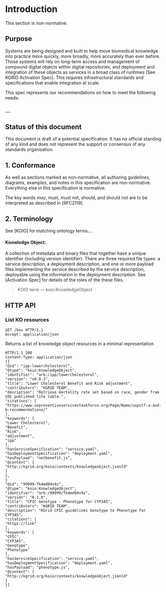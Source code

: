 # Introduction

This section is non-normative.

## Purpose

Systems are being designed and built to help move biomedical knowledge into practice more quickly, more broadly, more accurately than ever before. Those systems will rely on long-term access and management of compound digital objects within digital repositories, and deployment and integration of these objects as services in a broad class of runtimes (See KGRID Activation Spec). This requires infrastructural standards and specifications that enable integration at scale.                     

This spec represents our recommendations on how to meet the following needs:

### ...

## Status of this document

This document is draft of a potential specification. It has no official standing of any kind and does not represent the support or consensus of any standards organisation.

## 1. Conformance 

As well as sections marked as non-normative, all authoring guidelines, diagrams, examples, and notes in this specification are non-normative. Everything else in this specification is normative.

The key words *may*, must, must not, should, and should not are to be interpreted as described in [RFC2119].

## 2. Terminology

See [KOIO] for matching ontology terms....

#### Knowledge Object:
A collection of metadata and binary files that together have a unique identifier (including version identifier). There are three required file types: a service description, a deployment description, and one or more payload files implementing the service described by the service description, deployable using the information in the deployment description. See [Activation Spec] for details of the roles of the these files.

> KOIO term — koio:KnowledgeObject

## HTTP API

### List KO resources
```
GET /kos HTTP/1.1
Accept: application/json
```
Returns a list of knowledge object resources in a minimal representation

```
HTTP/1.1 200
Content-Type: application/json
[{
"@id": "ipp-lowercholesterol",
"@type": "koio:KnowledgeObject",
"identifier": "ark:/ipp/lowercholesterol",
"version": "v0.0.3",
"title": "Lower Cholesterol Benefit and Risk adjustment",
"contributors": "KGRID TEAM",
"desription": "Retrieve mortality rate set based on race, gender from CDC published life table.",
"citations": [
"https://www.uspreventiveservicestaskforce.org/Page/Name/uspstf-a-and-b-recommendations/"
],
"keywords": [
"Lower Cholesterol",
"Benefit",
"Risk",
"adjustment",
"ipp"
],
"hasServiceSpecification": "service.yaml",
"hasDeploymentSpecification": "deployment.yaml",
"hasPayload": "netbenefit.js",
"@context": [
"http://kgrid.org/koio/contexts/knowledgeobject.jsonld"
]
},
{
"@id": "99999-fk4md04x9z",
"@type": "koio:KnowledgeObject",
"identifier": "ark:/99999/fk4md04x9z",
"version": "0.1.0",
"title": "CPIC Genotype - Phenotype for CYP3A5",
"contributors": "KGRID TEAM",
"description": "KGrid CPIC guidelines Genotype to Phenotype for CYP3A5",
"citations": [
"https://link"
],
"keywords": [
"CPIC",
"CYP3A5",
"Genotype",
"Phenotype"
],
"hasServiceSpecification": "service.yaml",
"hasDeploymentSpecification": "deployment.yaml",
"hasPayload": "phenotype.js",
"@context": [
"http://kgrid.org/koio/contexts/knowledgeobject.jsonld"
]
}]
```

